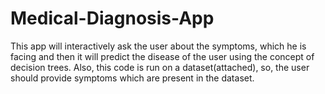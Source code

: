 # Medical-Diagnosis-App
This app will interactively ask the user about the symptoms, which he is facing and then it will predict the disease of the user using the concept of decision trees. Also, this code is run on a dataset(attached), so, the user should provide symptoms which are present in the dataset.

